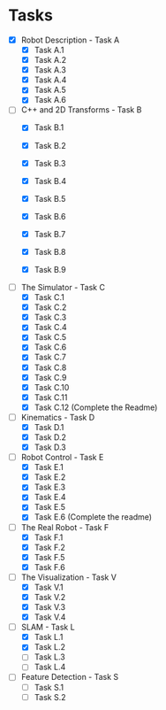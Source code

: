 # Tasks

- [x] Robot Description - Task A
    - [x] Task A.1
    - [x] Task A.2
    - [x] Task A.3
    - [x] Task A.4
    - [x] Task A.5
    - [x] Task A.6

- [ ] C++ and 2D Transforms - Task B
    - [x] Task B.1
    - [x] Task B.2
    - [x] Task B.3
    - [x] Task B.4
    - [x] Task B.5
    - [x] Task B.6
    - [x] Task B.7
    - [x] Task B.8
    - [x] Task B.9
    

- [ ] The Simulator - Task C
    - [x] Task C.1
    - [x] Task C.2
    - [x] Task C.3
    - [x] Task C.4
    - [x] Task C.5
    - [x] Task C.6
    - [x] Task C.7
    - [x] Task C.8
    - [x] Task C.9
    - [x] Task C.10
    - [x] Task C.11
    - [x] Task C.12 (Complete the Readme)

- [ ] Kinematics - Task D
    - [x] Task D.1
    - [x] Task D.2
    - [x] Task D.3
  
- [ ] Robot Control - Task E
    - [x] Task E.1
    - [x] Task E.2
    - [x] Task E.3
    - [x] Task E.4
    - [x] Task E.5
    - [x] Task E.6 (Complete the readme)

- [ ] The Real Robot - Task F
    - [x] Task F.1
    - [x] Task F.2
    - [x] Task F.5
    - [x] Task F.6

- [ ] The Visualization - Task V
    - [x] Task V.1
    - [x] Task V.2
    - [x] Task V.3
    - [x] Task V.4

- [ ] SLAM - Task L
    - [x] Task L.1
    - [x] Task L.2
    - [ ] Task L.3
    - [ ] Task L.4
    
- [ ] Feature Detection - Task S
    - [ ] Task S.1
    - [ ] Task S.2